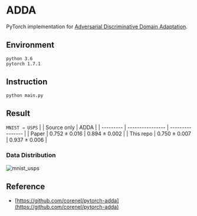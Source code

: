 # ADDA

PyTorch implementation for [Adversarial Discriminative Domain Adaptation](https://arxiv.org/pdf/1702.05464.pdf).


## Environment

```
python 3.6
pytorch 1.7.1
```


## Instruction

```
python main.py
```


## Result

`MNIST → USPS`
|           |    Source only   |       ADDA       |
| --------- | ---------------- | ---------------- |
|   Paper   | 0.752 &pm; 0.016 | 0.894 &pm; 0.002 |
| This repo | 0.750 &pm; 0.007 | 0.937 &pm; 0.006 |

### Data Distribution
![mnist_usps](https://user-images.githubusercontent.com/87518376/129457000-df28346e-ca5a-4ae5-a697-e8907a3f5008.png)


## Reference

- [https://github.com/corenel/pytorch-adda](https://github.com/corenel/pytorch-adda)